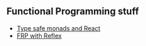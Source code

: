 ## Functional Programming stuff
- [Type safe monads and React](https://medium.com/@giuseppemaggiore/type-safe-monads-and-react-499b4a2f56d7)
- [FRP with Reflex](https://blog.qfpl.io/posts/reflex/basics/introduction/)

